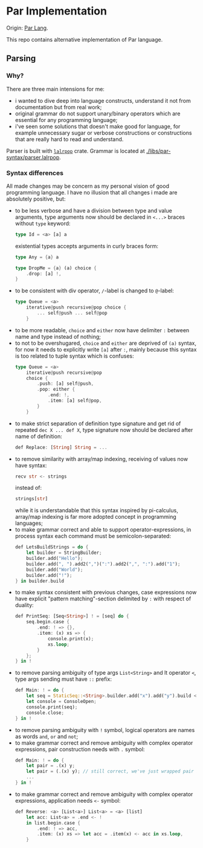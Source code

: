 # Par Implementation

Origin: [Par Lang](https://github.com/faiface/par-lang).

This repo contains alternative implementation of Par language.

## Parsing

### Why?

There are three main intensions for me:

- i wanted to dive deep into language constructs, understand it not from documentation but from real work;
- original grammar do not support unary/binary operators which are essential for any programming language;
- i've seen some solutions that doesn't make good for language, for example unnecessary sugar or verbose constructions or constructions that are really hard to read and understand.

Parser is built with [`lalrpop`](https://lalrpop.github.io/lalrpop/index.html) crate. Grammar is located at [./libs/par-syntax/parser.lalrpop](./libs/par-syntax/parser.lalrpop).

### Syntax differences

All made changes may be concern as my personal vision of good programming language. I have no illusion that all changes i made are absolutely positive, but:

- to be less verbose and have a division between type and value arguments, type arguments now should be declared in `<...>` braces without `type` keyword:
    ```rust
    type Id = <a> [a] a
    ```
    existential types accepts arguments in curly braces form:
    ```rust
    type Any = {a} a

    type DropMe = {a} (a) choice {
        .drop: [a] !,
    }
    ```
- to be consistent with div operator, `/`-label is changed to `@`-label:
    ```rust
    type Queue = <a>
        iterative@push recursive@pop choice {
            ... self@push ... self@pop
        }
    ```
- to be more readable, `choice` and `either` now have delimiter `:` between name and type instead of nothing;
- to not to be overshugared, `choice` and `either` are deprived of `(a)` syntax, for now it needs to explicitly write `[a]` after `:`, mainly because this syntax is too related to tuple syntax which is confuses:
    ```rust
    type Queue = <a>
        iterative@push recursive@pop
        choice {
            .push: [a] self@push,
            .pop: either {
                .end: !,
                .item: [a] self@pop,
            }
        }
    ```
- to make strict separation of definition type signature and get rid of repeated `dec X ... def X`, type signature now should be declared after name of definition:
    ```rust
    def Replace: [String] String = ...
    ```
- to remove similarity with array/map indexing, receiving of values now have syntax:
    ```rust
    recv str <- strings
    ```
    instead of:
    ```rust
    strings[str]
    ```
    while it is understandable that this syntax inspired by pi-calculus, array/map indexing is far more adopted concept in programming languages;
- to make grammar correct and able to support operator-expressions, in process syntax each command must be semicolon-separated:
    ```rust
    def LetsBuildStrings = do {
        let builder = StringBuilder;
        builder.add("Hello");
        builder.add(", ").add2(",")(":").add2(",", ":").add("1");
        builder.add("World");
        builder.add("!");
    } in builder.build
    ```
- to make syntax consistent with previous changes, case expressions now have explicit "pattern matching"-section delimited by `:` with respect of duality:
    ```rust
    def PrintSeq: [Seq<String>] ! = [seq] do {
        seq.begin.case {
            .end: ! => {},
            .item: (x) xs => {
                console.print(x);
                xs.loop;
            }
        };
    } in !
    ```
- to remove parsing ambiguity of type args `List<String>` and lt operator `<`, type args sending must have `::` prefix:
    ```rust
    def Main: ! = do {
        let seq = StaticSeq::<String>.builder.add("x").add("y").build < "xy";
        let console = ConsoleOpen;
        console.print(seq);
        console.close;
    } in !
    ```
- to remove parsing ambiguity with `!` symbol, logical operators are names as words `and`, `or` and `not`;
- to make grammar correct and remove ambiguity with complex operator expressions, pair construction needs with `.` symbol:
    ```rust
    def Main: ! = do {
        let pair = .(x) y;
        let pair = (.(x) y); // still correct, we've just wrapped pair in parens
        ...
    } in !
    ```
- to make grammar correct and remove ambiguity with complex operator expressions, application needs `<-` symbol:
    ```rust
    def Reverse: <a> [List<a>] List<a> = <a> [list]
        let acc: List<a> = .end <- !
        in list.begin.case {
            .end: ! => acc,
            .item: (x) xs => let acc = .item(x) <- acc in xs.loop,
        }
    ```
